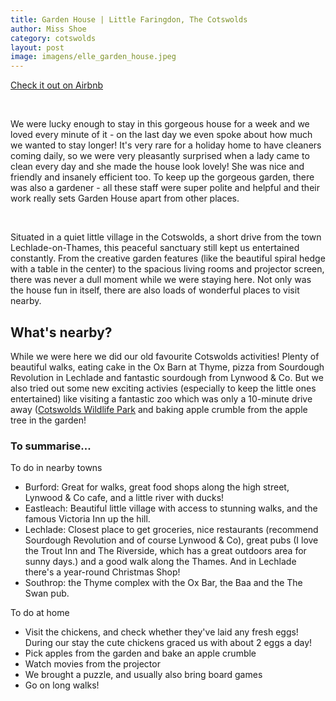 ```yaml
---
title: Garden House | Little Faringdon, The Cotswolds
author: Miss Shoe 
category: cotswolds
layout: post
image: imagens/elle_garden_house.jpeg
---
```


[Check it out on Airbnb](https://www.airbnb.co.uk/rooms/12971637?source_impression_id=p3_1601722692_9LgqNDb1iVUFHIBp "Garden House, Little Faringdon") 
  
<br>

We were lucky enough to stay in this gorgeous house for a week and we loved every minute of it - on the last day we even spoke about how much we wanted to stay longer! It's very rare for a holiday home to have cleaners coming daily, so we were very pleasantly surprised when a lady came to clean every day and she made the house look lovely! She was nice and friendly and insanely efficient too. To keep up the gorgeous garden, there was also a gardener - all these staff were super polite and helpful and their work really sets Garden House apart from other places.   

<br>

Situated in a quiet little village in the Cotswolds, a short drive from the town Lechlade-on-Thames, this peaceful sanctuary still kept us entertained constantly. From the creative garden features (like the beautiful spiral hedge with a table in the center) to the spacious living rooms and projector screen, there was never a dull moment while we were staying here. Not only was the house fun in itself, there are also loads of wonderful places to visit nearby.  


## What's nearby?

While we were here we did our old favourite Cotswolds activities! Plenty of beautiful walks, eating cake in the Ox Barn at Thyme, pizza from Sourdough Revolution in Lechlade and fantastic sourdough from Lynwood & Co. But we also tried out some new exciting activies (especially to keep the little ones entertained) like visiting a fantastic zoo which was only a 10-minute drive away ([Cotswolds Wildlife Park](https://www.cotswoldwildlifepark.co.uk/ "Cotswold Wildlife Park and Gardens, Burford") and baking apple crumble from the apple tree in the garden!

### To summarise...
To do in nearby towns
* Burford: Great for walks, great food shops along the high street, Lynwood & Co cafe, and a little river with ducks!
* Eastleach: Beautiful little village with access to stunning walks, and the famous Victoria Inn up the hill.
* Lechlade: Closest place to get groceries, nice restaurants (recommend Sourdough Revolution and of course Lynwood & Co), great pubs (I love the Trout Inn and The Riverside, which has a great outdoors area for sunny days.) and a good walk along the Thames.
And in Lechlade there's a year-round Christmas Shop!
* Southrop: the Thyme complex with the Ox Bar, the Baa and the The Swan pub.

To do at home
* Visit the chickens, and check whether they've laid any fresh eggs! During our stay the cute chickens graced us with about 2 eggs a day!
* Pick apples from the garden and bake an apple crumble
* Watch movies from the projector
* We brought a puzzle, and usually also bring board games
* Go on long walks!  

